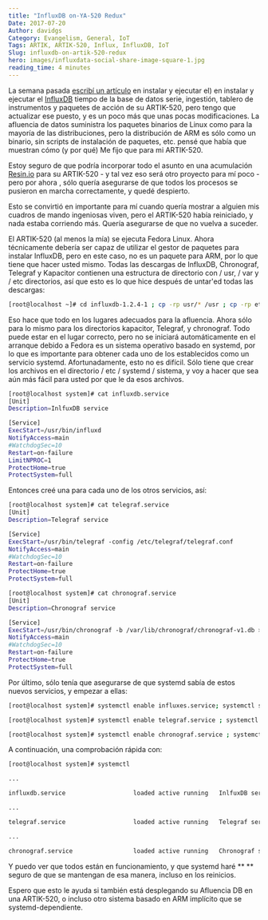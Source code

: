 ```yaml
---
title: "InfluxDB on-YA-520 Redux"
Date: 2017-07-20
Author: davidgs
Category: Evangelism, General, IoT
Tags: ARTIK, ARTIK-520, Influx, InfluxDB, IoT
Slug: influxdb-on-artik-520-redux
hero: images/influxdata-social-share-image-square-1.jpg
reading_time: 4 minutes
---
```


La semana pasada [escribí un artículo](/posts/category/iot/iot-hardware/running-influxdb-on-an-artik-520/) en instalar y ejecutar el) en instalar y ejecutar el [InfluxDB](http://influxdata.com) tiempo de la base de datos serie, ingestión, tablero de instrumentos y paquetes de acción de su ARTIK-520, pero tengo que actualizar ese puesto, y es un poco más que unas pocas modificaciones. La afluencia de datos suministra los paquetes binarios de Linux como para la mayoría de las distribuciones, pero la distribución de ARM es sólo como un binario, sin scripts de instalación de paquetes, etc. pensé que había que muestran cómo (y por qué) Me fijo que para mi ARTIK-520.

Estoy seguro de que podría incorporar todo el asunto en una acumulación [Resin.io](http://resin.io/) para su ARTIK-520 - y tal vez eso será otro proyecto para mí poco - pero por ahora , sólo quería asegurarse de que todos los procesos se pusieron en marcha correctamente, y quedé despierto.

Esto se convirtió en importante para mí cuando quería mostrar a alguien mis cuadros de mando ingeniosas viven, pero el ARTIK-520 había reiniciado, y nada estaba corriendo más. Quería asegurarse de que no vuelva a suceder.

El ARTIK-520 (al menos la mía) se ejecuta Fedora Linux. Ahora técnicamente debería ser capaz de utilizar el gestor de paquetes para instalar InfluxDB, pero en este caso, no es un paquete para ARM, por lo que tiene que hacer usted mismo. Todas las descargas de InfluxDB, Chronograf, Telegraf y Kapacitor contienen una estructura de directorio con / usr, / var y / etc directorios, así que esto es lo que hice después de untar'ed todas las descargas:

```sh
[root@localhost ~]# cd influxdb-1.2.4-1 ; cp -rp usr/* /usr ; cp -rp etc/* /etc ; cp -rp var/* /var
```

Eso hace que todo en los lugares adecuados para la afluencia. Ahora sólo para lo mismo para los directorios kapacitor, Telegraf, y chronograf. Todo puede estar en el lugar correcto, pero no se iniciará automáticamente en el arranque debido a Fedora es un sistema operativo basado en systemd, por lo que es importante para obtener cada uno de los establecidos como un servicio systemd. Afortunadamente, esto no es difícil. Sólo tiene que crear los archivos en el directorio / etc / systemd / sistema, y voy a hacer que sea aún más fácil para usted por que le da esos archivos.

```bash
[root@localhost system]# cat influxdb.service
[Unit]
Description=InlfuxDB service

[Service]
ExecStart=/usr/bin/influxd
NotifyAccess=main
#WatchdogSec=10
Restart=on-failure
LimitNPROC=1
ProtectHome=true
ProtectSystem=full
```

Entonces creé una para cada uno de los otros servicios, así:

```sh
[root@localhost system]# cat telegraf.service
[Unit]
Description=Telegraf service

[Service]
ExecStart=/usr/bin/telegraf -config /etc/telegraf/telegraf.conf
NotifyAccess=main
#WatchdogSec=10
Restart=on-failure
ProtectHome=true
ProtectSystem=full

[root@localhost system]# cat chronograf.service
[Unit]
Description=Chronograf service

[Service]
ExecStart=/usr/bin/chronograf -b /var/lib/chronograf/chronograf-v1.db >/dev/null 2>&1
NotifyAccess=main
#WatchdogSec=10
Restart=on-failure
ProtectHome=true
ProtectSystem=full
```

Por último, sólo tenía que asegurarse de que systemd sabía de estos nuevos servicios, y empezar a ellas:

```sh
[root@localhost system]# systemctl enable influxes.service; systemctl start influxes.service

[root@localhost system]# systemctl enable telegraf.service ; systemctl start telegraf.service

[root@localhost system]# systemctl enable chronograf.service ; systemctl start chronograf.service
```

A continuación, una comprobación rápida con:

```sh
[root@localhost system]# systemctl

...

influxdb.service                   loaded active running   InlfuxDB service

...

telegraf.service                   loaded active running   Telegraf service

...

chronograf.service                 loaded active running   Chronograf service
```

Y puedo ver que todos están en funcionamiento, y que systemd haré ** ** seguro de que se mantengan de esa manera, incluso en los reinicios.

Espero que esto le ayuda si también está desplegando su Afluencia DB en una ARTIK-520, o incluso otro sistema basado en ARM implícito que se systemd-dependiente.
